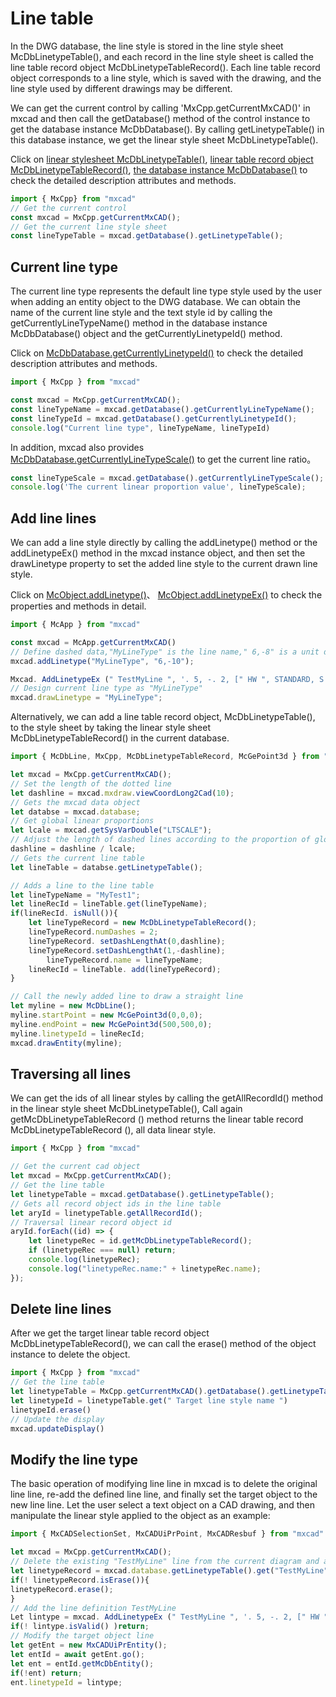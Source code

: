# Line table

In the DWG database, the line style is stored in the line style sheet McDbLinetypeTable(), and each record in the line style sheet is called the line table record object McDbLinetypeTableRecord(). Each line table record object corresponds to a line style, which is saved with the drawing, and the line style used by different drawings may be different.

We can get the current control by calling 'MxCpp.getCurrentMxCAD()' in mxcad and then call the getDatabase() method of the control instance to get the database instance McDbDatabase(). By calling getLinetypeTable() in this database instance, we get the linear style sheet McDbLinetypeTable().

Click on [linear stylesheet McDbLinetypeTable()](../../api/classes/2d.McDbLinetypeTable.md), [linear table record object McDbLinetypeTableRecord()](../../api/classes/2d.McDbLayerTable.md), [the database instance McDbDatabase()](../../api/classes/2d.McDbDatabase.md) to check the detailed description attributes and methods.

```ts
import { MxCpp} from "mxcad"
// Get the current control
const mxcad = MxCpp.getCurrentMxCAD();
// Get the current line style sheet
const lineTypeTable = mxcad.getDatabase().getLinetypeTable();
```

## Current line type

The current line type represents the default line type style used by the user when adding an entity object to the DWG database. We can obtain the name of the current line style and the text style id by calling the getCurrentlyLineTypeName() method in the database instance McDbDatabase() object and the getCurrentlyLinetypeId() method.

Click on [McDbDatabase.getCurrentlyLinetypeId()](../../api/classes/2d.McDbDatabase.md#getcurrentlylinetypeid) to check the detailed description attributes and methods.

```ts
import { MxCpp } from "mxcad"

const mxcad = MxCpp.getCurrentMxCAD();
const lineTypeName = mxcad.getDatabase().getCurrentlyLineTypeName();
const lineTypeId = mxcad.getDatabase().getCurrentlyLinetypeId();
console.log("Current line type", lineTypeName, lineTypeId)
```
In addition, mxcad also provides [McDbDatabase.getCurrentlyLineTypeScale()](../../api/classes/2d.McDbDatabase.md#getcurrentlylinetypescale) to get the current line ratio。

```ts
const lineTypeScale = mxcad.getDatabase().getCurrentlyLineTypeScale();
console.log('The current linear proportion value', lineTypeScale);
```

## Add line lines

We can add a line style directly by calling the addLinetype() method or the addLinetypeEx() method in the mxcad instance object, and then set the drawLinetype property to set the added line style to the current drawn line style.

Click on [McObject.addLinetype()](../../api/classes/2d.McObject.md#addlinetype)、 [McObject.addLinetypeEx()](../../api/classes/2d.McObject.md#addlinetypeex) to check the properties and methods in detail.

```ts
import { McApp } from "mxcad"

const mxcad = McApp.getCurrentMxCAD()
// Define dashed data,"MyLineType" is the line name," 6,-8" is a unit definition of the dashed line, 6 is the length of the solid line, and -8 is the length of the space.
mxcad.addLinetype("MyLineType", "6,-10");

Mxcad. AddLinetypeEx (" TestMyLine ", '. 5, -. 2, [" HW ", STANDARD, S = 1, R = 0.0, X = 0.1, Y = - 05], -. 2 ', "");
// Design current line type as "MyLineType"
mxcad.drawLinetype = "MyLineType";
```

Alternatively, we can add a line table record object, McDbLinetypeTable(), to the style sheet by taking the linear style sheet McDbLinetypeTableRecord() in the current database.

```ts
import { McDbLine, MxCpp, McDbLinetypeTableRecord, McGePoint3d } from "mxcad"

let mxcad = MxCpp.getCurrentMxCAD();
// Set the length of the dotted line
let dashline = mxcad.mxdraw.viewCoordLong2Cad(10);
// Gets the mxcad data object
let databse = mxcad.database;
// Get global linear proportions
let lcale = mxcad.getSysVarDouble("LTSCALE");
// Adjust the length of dashed lines according to the proportion of global lines
dashline = dashline / lcale;
// Gets the current line table
let lineTable = databse.getLinetypeTable();

// Adds a line to the line table
let lineTypeName = "MyTest1";
let lineRecId = lineTable.get(lineTypeName);
if(lineRecId. isNull()){
    let lineTypeRecord = new McDbLinetypeTableRecord();
    lineTypeRecord.numDashes = 2;
    lineTypeRecord. setDashLengthAt(0,dashline);
    lineTypeRecord.setDashLengthAt(1,-dashline);
        lineTypeRecord.name = lineTypeName;
    lineRecId = lineTable. add(lineTypeRecord);
}

// Call the newly added line to draw a straight line
let myline = new McDbLine();
myline.startPoint = new McGePoint3d(0,0,0);
myline.endPoint = new McGePoint3d(500,500,0);
myline.linetypeId = lineRecId;
mxcad.drawEntity(myline);
```
## Traversing all lines

We can get the ids of all linear styles by calling the getAllRecordId() method in the linear style sheet McDbLinetypeTable(), Call again getMcDbLinetypeTableRecord () method returns the linear table record McDbLinetypeTableRecord (), all data linear style.

```ts
import { MxCpp } from "mxcad"

// Get the current cad object
let mxcad = MxCpp.getCurrentMxCAD();
// Get the line table
let linetypeTable = mxcad.getDatabase().getLinetypeTable();
// Gets all record object ids in the line table
let aryId = linetypeTable.getAllRecordId();
// Traversal linear record object id
aryId.forEach((id) => {
    let linetypeRec = id.getMcDbLinetypeTableRecord();
    if (linetypeRec === null) return;
    console.log(linetypeRec);
    console.log("linetypeRec.name:" + linetypeRec.name);
});
```

## Delete line lines

After we get the target linear table record object McDbLinetypeTableRecord(), we can call the erase() method of the object instance to delete the object.

```ts
import { MxCpp } from "mxcad"
// Get the line table
let linetypeTable = MxCpp.getCurrentMxCAD().getDatabase().getLinetypeTable()
let linetypeId = linetypeTable.get(" Target line style name ")
linetypeId.erase()
// Update the display
mxcad.updateDisplay()
```

## Modify the line type

The basic operation of modifying line line in mxcad is to delete the original line line, re-add the defined line line, and finally set the target object to the new line line. Let the user select a text object on a CAD drawing, and then manipulate the linear style applied to the object as an example:

```ts
import { MxCADSelectionSet, MxCADUiPrPoint, MxCADResbuf } from "mxcad"

let mxcad = MxCpp.getCurrentMxCAD();
// Delete the existing "TestMyLine" line from the current diagram and add a new definition line for mxcad.addLinetypeEx.
let linetypeRecord = mxcad.database.getLinetypeTable().get("TestMyLine");
if(! linetypeRecord.isErase()){
linetypeRecord.erase();
}
// Add the line definition TestMyLine
Let lintype = mxcad. AddLinetypeEx (" TestMyLine ", '. 5, -. 2, [" HW ", STANDARD, S = 1, R = 0.0, X = 0.1, Y = - 05], -. 2 ', "");
if(! lintype.isValid() )return;
// Modify the target object line
let getEnt = new MxCADUiPrEntity();
let entId = await getEnt.go();
let ent = entId.getMcDbEntity();
if(!ent) return;
ent.linetypeId = lintype;
```